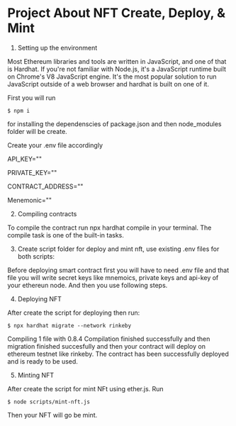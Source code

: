 # Project About NFT Create, Deploy, & Mint

1. Setting up the environment

Most Ethereum libraries and tools are written in JavaScript, and one of that is Hardhat. If you're not familiar with Node.js, it's a JavaScript runtime built on Chrome's V8 JavaScript engine. It's the most popular solution to run JavaScript outside of a web browser and hardhat is built on one of it.

First you will run
```shell
$ npm i 
```
for installing the dependenscies of package.json and then node_modules folder will be create.

Create your .env file accordingly

API_KEY=""

PRIVATE_KEY=""

CONTRACT_ADDRESS=""

Menemonic=""

2. Compiling contracts

To compile the contract run npx hardhat compile in your terminal. The compile task is one of the built-in tasks.

3. Create script folder for deploy and mint nft, use existing .env files for both scripts:

Before deploying smart contract first you will have to need .env file and that file you will write secret keys like mnemoics, private keys and api-key of your ethereun node. And then you use following steps.

4. Deploying NFT

After create the script for deploying then run:
```shell
$ npx hardhat migrate --network rinkeby
```
Compiling 1 file with 0.8.4
Compilation finished successfully and then migration finished succesfully and then your contract will deploy on ethereum testnet like rinkeby.
The contract has been successfully deployed and is ready to be used.

5. Minting NFT

After create the script for mint NFt using ether.js. Run
```shell
$ node scripts/mint-nft.js
```
Then your NFT will go be mint.
